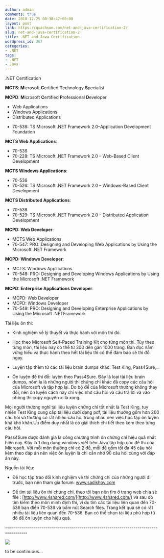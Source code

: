 ```yaml
---
author: admin
comments: true
date: 2010-12-25 08:38:47+00:00
layout: post
link: https://quachson.com/net-and-java-certification-2/
slug: net-and-java-certification-2
title: .NET and Java Certification
wordpress_id: 367
categories:
- .NET
tags:
- .NET
- Java
---
```


.NET Certification

**MCTS**: **M**icrosoft **C**ertified **T**echnology **S**pecialist

**MCPD**: **M**icrosoft **C**ertified **P**rofessional **D**eveloper

* Web Applications
* Windows Applications
* Distributed Applications

- 70-536: TS Microsoft .NET Framework 2.0–Application Development Foundation

**MCTS Web Applications**:
- 70-536
- 70-228: TS Microsoft .NET Framework 2.0 – Web-Based Client Development

**MCTS Windows Applications**:
- 70-536
- 70-526: TS Microsoft .NET Framework 2.0 – Windows-Based Client Development

**MCTS Distributed Applications**:
- 70-536
- 70-529: TS Microsoft .NET Framework 2.0 – Distributed Application Development

**MCPD: Web Developer**:
- MCTS Web Applications
- 70-547: PRO: Designing and Developing Web Applications by Using the Microsoft .NET Framework

**MCPD: Windows Developer**:
- MCTS: Windows Applications
- 70-548: PRO: Designing and Developing Windows Applications by Using the Microsoft .NET Framework

**MCPD: Enterprise Applications Developer**:
- MCPD: Web Developer
- MCPD: Windows Developer
- 70-549: PRO: Designing and Developing Enterprise Applications by Using the Microsoft .NETFramework

Tài liệu ôn thi:

* Kinh nghiệm về lý thuyết và thực hành với môn thi đó.

* Học theo Microsoft Self-Paced Training Kit cho từng môn thi. Tùy  theo từng môn, tài liệu này có thể từ 300 đến gần 1000 trang. Bạn đọc  nắm vững hiểu và thực hành theo hết tài liệu thì có thể đảm bảo sẽ thi  đỗ ngay.

* Luyện tập thêm từ các tài liệu brain dumps khác: Test King, Pass4Sure,..

- Ôn luyện để thi đỗ: luyện theo Pass4Sure. Đây là loại tài liệu brain  dumps, nôm la là những người thi chứng chỉ khác đã copy các câu hỏi của  Microsoft và tập hợp lại. Do bộ đề của Microsoft thường không thay đổi,  nên ôn luyện cách này chỉ việc nhớ câu hỏi và câu trả lời và vào phòng  thi copy nguyên xi là xong.

Mọi người thường nghĩ tài liệu luyện chứng chỉ tốt nhất là Test King,  tuy nhiên Test King cung cấp tài liệu dưới dạng pdf, tài liệu thường gồm  hơn 200 câu hỏi và thường có rất nhiều câu hỏi trùng nhau nên việc học  tập ôn luyện khá khó khăn.Ưu điểm duy nhất là có giải thích chi tiết  theo kèm theo từng câu hỏi.

Pass4Sure được đánh giá là công chương trình ôn chứng chỉ hiệu quả nhất  hiện nay. Đây là 1 ứng dụng windows viết trên Java tập hợp các đề thi  của Microsoft. Với mỗi môn thường chỉ có 2 đề, mỗi đề gồm tối đa 45 câu  hỏi kèm theo đáp án nên việc ôn luyện là chỉ cần nhớ 90 câu hỏi cùng với  đáp án này.

Nguồn tài liệu:

- Để học tập trao đổi kinh nghiệm về thi chứng chỉ của những người đi trước, bạn nên tham gia forum: www.sadikhov.com

- Để tìm tài liệu ôn thi chứng chỉ, theo tôi bạn nên tìm ở trang web chia sẻ file : [http://www.4shared.com/](http://www.4shared.com/) và sau đó tìm kiếm theo môn mình định thi, ví dụ tìm các tài liệu liên  quan đến 70-536 bạn điền 70-536 và bấm nút Search files. Trang kết quả  sẽ có rất nhiều tài liệu liên quan đến 70-536. Bạn có thể chọn tài liệu  phù hợp từ đó để ôn luyện cho hiệu quả.

**---------------------------------------------------------------------------------------**





![](http://sphotos.ak.fbcdn.net/hphotos-ak-snc3/hs173.snc3/20075_1324113059739_1138243994_30982576_4479591_n.jpg)





to be continuous...
